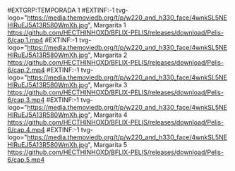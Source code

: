 #EXTGRP:TEMPORADA 1
#EXTINF:-1 tvg-logo="https://media.themoviedb.org/t/p/w220_and_h330_face/4wnkSL5NEHIRuEJ5A13R580WmXh.jpg", Margarita 1
https://github.com/HECTHINHOXD/BFLIX-PELIS/releases/download/Pelis-6/cap.1.mp4
#EXTINF:-1 tvg-logo="https://media.themoviedb.org/t/p/w220_and_h330_face/4wnkSL5NEHIRuEJ5A13R580WmXh.jpg", Margarita 2
https://github.com/HECTHINHOXD/BFLIX-PELIS/releases/download/Pelis-6/cap.2.mp4
#EXTINF:-1 tvg-logo="https://media.themoviedb.org/t/p/w220_and_h330_face/4wnkSL5NEHIRuEJ5A13R580WmXh.jpg", Margarita 3
https://github.com/HECTHINHOXD/BFLIX-PELIS/releases/download/Pelis-6/cap.3.mp4
#EXTINF:-1 tvg-logo="https://media.themoviedb.org/t/p/w220_and_h330_face/4wnkSL5NEHIRuEJ5A13R580WmXh.jpg", Margarita 4
https://github.com/HECTHINHOXD/BFLIX-PELIS/releases/download/Pelis-6/cap.4.mp4
#EXTINF:-1 tvg-logo="https://media.themoviedb.org/t/p/w220_and_h330_face/4wnkSL5NEHIRuEJ5A13R580WmXh.jpg", Margarita 5
https://github.com/HECTHINHOXD/BFLIX-PELIS/releases/download/Pelis-6/cap.5.mp4
